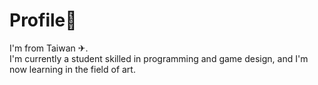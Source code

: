 <h1> Profile👋</h1>
I'm from Taiwan ✈︎.<br>
I'm currently a student skilled in programming and game design, and I'm now learning in the field of art.

